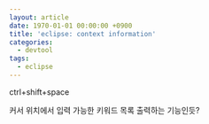 ```yaml
---
layout: article
date: 1970-01-01 00:00:00 +0900
title: 'eclipse: context information'
categories:
  - devtool
tags:
  - eclipse
---
```


ctrl+shift+space

커서 위치에서 입력 가능한 키워드 목록 출력하는 기능인듯?
